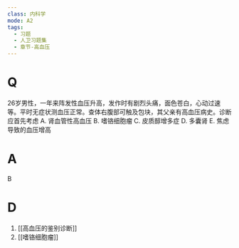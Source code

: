 ```yaml
---
class: 内科学
mode: A2
tags:
  - 习题
  - 人卫习题集
  - 章节-高血压
---
```


# Q
26岁男性，一年来阵发性血压升高，发作时有剧烈头痛，面色苍白，心动过速等。平时无症状测血压正常。查体右腹部可触及包块，其父亲有高血压病史。诊断应首先考虑
A. 肾血管性高血压 
B. 嗜铬细胞瘤
C. 皮质醇增多症 
D. 多囊肾
E. 焦虑导致的血压增高
# A
B
# D
1. [[高血压的鉴别诊断]]
2. [[嗜铬细胞瘤]]